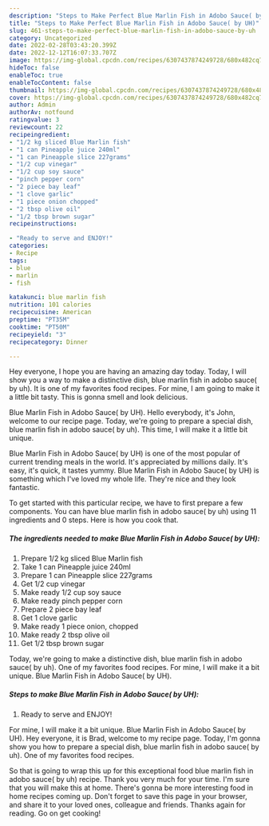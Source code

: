 ```yaml
---
description: "Steps to Make Perfect Blue Marlin Fish in Adobo Sauce( by UH)"
title: "Steps to Make Perfect Blue Marlin Fish in Adobo Sauce( by UH)"
slug: 461-steps-to-make-perfect-blue-marlin-fish-in-adobo-sauce-by-uh
category: Uncategorized
date: 2022-02-28T03:43:20.399Z
date: 2022-12-12T16:07:33.707Z
image: https://img-global.cpcdn.com/recipes/6307437874249728/680x482cq70/blue-marlin-fish-in-adobo-sauce-by-uh-recipe-main-photo.jpg
hideToc: false
enableToc: true
enableTocContent: false
thumbnail: https://img-global.cpcdn.com/recipes/6307437874249728/680x482cq70/blue-marlin-fish-in-adobo-sauce-by-uh-recipe-main-photo.jpg
cover: https://img-global.cpcdn.com/recipes/6307437874249728/680x482cq70/blue-marlin-fish-in-adobo-sauce-by-uh-recipe-main-photo.jpg
author: Admin
authorAv: notfound
ratingvalue: 3
reviewcount: 22
recipeingredient:
- "1/2 kg sliced Blue Marlin fish"
- "1 can Pineapple juice 240ml"
- "1 can Pineapple slice 227grams"
- "1/2 cup vinegar"
- "1/2 cup soy sauce"
- "pinch pepper corn"
- "2 piece bay leaf"
- "1 clove garlic"
- "1 piece onion chopped"
- "2 tbsp olive oil"
- "1/2 tbsp brown sugar"
recipeinstructions:

- "Ready to serve and ENJOY!"
categories:
- Recipe
tags:
- blue
- marlin
- fish

katakunci: blue marlin fish 
nutrition: 101 calories
recipecuisine: American
preptime: "PT35M"
cooktime: "PT50M"
recipeyield: "3"
recipecategory: Dinner

---
```



Hey everyone, I hope you are having an amazing day today. Today, I will show you a way to make a distinctive dish, blue marlin fish in adobo sauce( by uh). It is one of my favorites food recipes. For mine, I am going to make it a little bit tasty. This is gonna smell and look delicious.

Blue Marlin Fish in Adobo Sauce( by UH). Hello everybody, it&#39;s John, welcome to our recipe page. Today, we&#39;re going to prepare a special dish, blue marlin fish in adobo sauce( by uh). This time, I will make it a little bit unique.

Blue Marlin Fish in Adobo Sauce( by UH) is one of the most popular of current trending meals in the world. It's appreciated by millions daily. It's easy, it's quick, it tastes yummy. Blue Marlin Fish in Adobo Sauce( by UH) is something which I've loved my whole life. They're nice and they look fantastic.


To get started with this particular recipe, we have to first prepare a few components. You can have blue marlin fish in adobo sauce( by uh) using 11 ingredients and 0 steps. Here is how you cook that.

<!--inarticleads1-->

##### The ingredients needed to make Blue Marlin Fish in Adobo Sauce( by UH):

1. Prepare 1/2 kg sliced Blue Marlin fish
1. Take 1 can Pineapple juice 240ml
1. Prepare 1 can Pineapple slice 227grams
1. Get 1/2 cup vinegar
1. Make ready 1/2 cup soy sauce
1. Make ready pinch pepper corn
1. Prepare 2 piece bay leaf
1. Get 1 clove garlic
1. Make ready 1 piece onion, chopped
1. Make ready 2 tbsp olive oil
1. Get 1/2 tbsp brown sugar


Today, we&#39;re going to make a distinctive dish, blue marlin fish in adobo sauce( by uh). One of my favorites food recipes. For mine, I will make it a bit unique. Blue Marlin Fish in Adobo Sauce( by UH). 

<!--inarticleads2-->

##### Steps to make Blue Marlin Fish in Adobo Sauce( by UH):


1. Ready to serve and ENJOY!

For mine, I will make it a bit unique. Blue Marlin Fish in Adobo Sauce( by UH). Hey everyone, it is Brad, welcome to my recipe page. Today, I&#39;m gonna show you how to prepare a special dish, blue marlin fish in adobo sauce( by uh). One of my favorites food recipes. 

So that is going to wrap this up for this exceptional food blue marlin fish in adobo sauce( by uh) recipe. Thank you very much for your time. I'm sure that you will make this at home. There's gonna be more interesting food in home recipes coming up. Don't forget to save this page in your browser, and share it to your loved ones, colleague and friends. Thanks again for reading. Go on get cooking!
